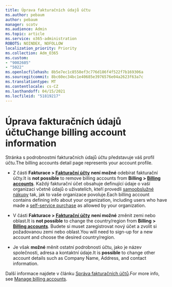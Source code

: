 ```yaml
---
title: Úprava fakturačních údajů účtu
ms.author: pebaum
author: pebaum
manager: scotv
ms.audience: Admin
ms.topic: article
ms.service: o365-administration
ROBOTS: NOINDEX, NOFOLLOW
localization_priority: Priority
ms.collection: Adm_O365
ms.custom:
- "9002605"
- "5022"
ms.openlocfilehash: 8b5e7ec1c8558ef3c776d186f4f522f7b169306a
ms.sourcegitcommit: 8bc60ec34bc1e40685e3976576e04a2623f63a7c
ms.translationtype: MT
ms.contentlocale: cs-CZ
ms.lasthandoff: 04/15/2021
ms.locfileid: "51819217"
---
```

# <a name="change-billing-account-information"></a><span data-ttu-id="7ca11-102">Úprava fakturačních údajů účtu</span><span class="sxs-lookup"><span data-stu-id="7ca11-102">Change billing account information</span></span>

<span data-ttu-id="7ca11-103">Stránka s podrobnostmi fakturačních údajů účtu představuje váš profil účtu.</span><span class="sxs-lookup"><span data-stu-id="7ca11-103">The billing accounts detail page represents your account profile.</span></span>

- <span data-ttu-id="7ca11-104">Z části **Fakturace > [Fakturační účty](https://go.microsoft.com/fwlink/p/?linkid=2084771)** **není možné** odebírat fakturační účty.</span><span class="sxs-lookup"><span data-stu-id="7ca11-104">It is **not possible** to remove billing accounts from **Billing > [Billing accounts](https://go.microsoft.com/fwlink/p/?linkid=2084771)**.</span></span> <span data-ttu-id="7ca11-105">Každý fakturační účet obsahuje definující údaje o vaší organizaci včetně údajů o uživatelích, kteří provedli [samoobslužné nákupy](https://docs.microsoft.com/microsoft-365/commerce/subscriptions/manage-self-service-purchases-admins) tak, jak to vaše organizace povoluje.</span><span class="sxs-lookup"><span data-stu-id="7ca11-105">Each billing account contains defining info about your organization, including users who have made a [self-service purchase](https://docs.microsoft.com/microsoft-365/commerce/subscriptions/manage-self-service-purchases-admins) as allowed by your organization.</span></span> 

- <span data-ttu-id="7ca11-106">V části **Fakturace > [Fakturační účty](https://go.microsoft.com/fwlink/p/?linkid=2084771)** **není možné** změnit zemi nebo oblast.</span><span class="sxs-lookup"><span data-stu-id="7ca11-106">It is **not possible** to change the country/region from **Billing > [Billing accounts](https://go.microsoft.com/fwlink/p/?linkid=2084771)**.</span></span> <span data-ttu-id="7ca11-107">Budete si muset zaregistrovat nový účet a zvolit si požadovanou zemi nebo oblast.</span><span class="sxs-lookup"><span data-stu-id="7ca11-107">You will need to sign-up for a new account and choose the desired country/region.</span></span> 

- <span data-ttu-id="7ca11-108">Je však **možné** měnit ostatní podrobnosti účtu, jako je název společnosti, adresa a kontaktní údaje.</span><span class="sxs-lookup"><span data-stu-id="7ca11-108">It is **possible** to change other account details such as Company Name, Address, and contact information.</span></span> 

<span data-ttu-id="7ca11-109">Další informace najdete v článku [Správa fakturačních účtů](https://docs.microsoft.com/microsoft-365/commerce/manage-billing-accounts).</span><span class="sxs-lookup"><span data-stu-id="7ca11-109">For more info, see [Manage billing accounts](https://docs.microsoft.com/microsoft-365/commerce/manage-billing-accounts).</span></span> 
